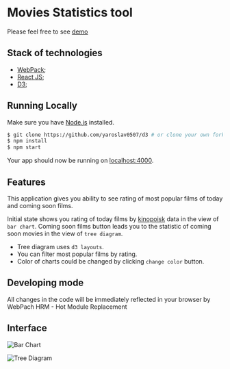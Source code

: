 # Movies Statistics tool
Please feel free to see [demo](http://yaroslav0507.github.io/d3)

## Stack of technologies
- [WebPack](https://webpack.github.io/);
- [React JS](https://https://facebook.github.io/react/);
- [D3](https://d3js.org/);

## Running Locally

Make sure you have [Node.js](http://nodejs.org/) installed.

```sh
$ git clone https://github.com/yaroslav0507/d3 # or clone your own fork
$ npm install
$ npm start
```

Your app should now be running on [localhost:4000](http://localhost:4000/).


## Features
This application gives you ability to see rating of most popular films of today and coming soon films.

Initial state shows you rating of today films by [kinopoisk](http://www.kinopoisk.ru/) data in the view of `bar chart`.
Coming soon films button leads you to the statistic of coming soon movies in the view of `tree diagram`. 

- Tree diagram uses `d3 layouts`.
- You can filter most popular films by rating.
- Color of charts could be changed by clicking `change color` button.

## Developing mode
All changes in the code will be immediately reflected in your browser by WebPach HRM - Hot Module Replacement

## Interface

![Bar Chart](https://www.dropbox.com/s/yjeciimjgkys99p/bar_chart.png?dl=1)

![Tree Diagram](https://www.dropbox.com/s/5qic6b0zd20xhj6/tree_diagram.png?dl=1)


